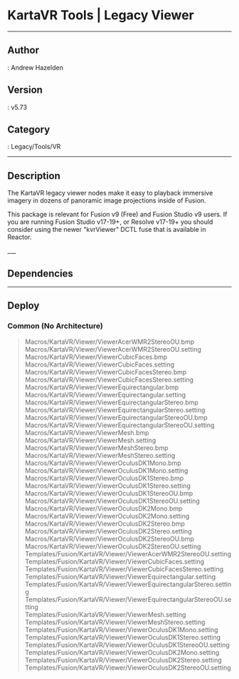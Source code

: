 # KartaVR Tools | Legacy Viewer
___

## Author
 : Andrew Hazelden

## Version
 : v5.73

## Category
 : Legacy/Tools/VR
___

## Description
<p>The KartaVR legacy viewer nodes make it easy to playback immersive imagery in dozens of panoramic image projections inside of Fusion.</p>

<p>This package is relevant for Fusion v9 (Free) and Fusion Studio v9 users. If you are running Fusion Studio v17-19+, or Resolve v17-19+ you should consider using the newer "kvrViewer" DCTL fuse that is available in Reactor.</p>
___

## Dependencies


___

## Deploy

### Common (No Architecture)

> Macros/KartaVR/Viewer/ViewerAcerWMR2StereoOU.bmp  
> Macros/KartaVR/Viewer/ViewerAcerWMR2StereoOU.setting  
> Macros/KartaVR/Viewer/ViewerCubicFaces.bmp  
> Macros/KartaVR/Viewer/ViewerCubicFaces.setting  
> Macros/KartaVR/Viewer/ViewerCubicFacesStereo.bmp  
> Macros/KartaVR/Viewer/ViewerCubicFacesStereo.setting  
> Macros/KartaVR/Viewer/ViewerEquirectangular.bmp  
> Macros/KartaVR/Viewer/ViewerEquirectangular.setting  
> Macros/KartaVR/Viewer/ViewerEquirectangularStereo.bmp  
> Macros/KartaVR/Viewer/ViewerEquirectangularStereo.setting  
> Macros/KartaVR/Viewer/ViewerEquirectangularStereoOU.bmp  
> Macros/KartaVR/Viewer/ViewerEquirectangularStereoOU.setting  
> Macros/KartaVR/Viewer/ViewerMesh.bmp  
> Macros/KartaVR/Viewer/ViewerMesh.setting  
> Macros/KartaVR/Viewer/ViewerMeshStereo.bmp  
> Macros/KartaVR/Viewer/ViewerMeshStereo.setting  
> Macros/KartaVR/Viewer/ViewerOculusDK1Mono.bmp  
> Macros/KartaVR/Viewer/ViewerOculusDK1Mono.setting  
> Macros/KartaVR/Viewer/ViewerOculusDK1Stereo.bmp  
> Macros/KartaVR/Viewer/ViewerOculusDK1Stereo.setting  
> Macros/KartaVR/Viewer/ViewerOculusDK1StereoOU.bmp  
> Macros/KartaVR/Viewer/ViewerOculusDK1StereoOU.setting  
> Macros/KartaVR/Viewer/ViewerOculusDK2Mono.bmp  
> Macros/KartaVR/Viewer/ViewerOculusDK2Mono.setting  
> Macros/KartaVR/Viewer/ViewerOculusDK2Stereo.bmp  
> Macros/KartaVR/Viewer/ViewerOculusDK2Stereo.setting  
> Macros/KartaVR/Viewer/ViewerOculusDK2StereoOU.bmp  
> Macros/KartaVR/Viewer/ViewerOculusDK2StereoOU.setting  
> Templates/Fusion/KartaVR/Viewer/ViewerAcerWMR2StereoOU.setting  
> Templates/Fusion/KartaVR/Viewer/ViewerCubicFaces.setting  
> Templates/Fusion/KartaVR/Viewer/ViewerCubicFacesStereo.setting  
> Templates/Fusion/KartaVR/Viewer/ViewerEquirectangular.setting  
> Templates/Fusion/KartaVR/Viewer/ViewerEquirectangularStereo.setting  
> Templates/Fusion/KartaVR/Viewer/ViewerEquirectangularStereoOU.setting  
> Templates/Fusion/KartaVR/Viewer/ViewerMesh.setting  
> Templates/Fusion/KartaVR/Viewer/ViewerMeshStereo.setting  
> Templates/Fusion/KartaVR/Viewer/ViewerOculusDK1Mono.setting  
> Templates/Fusion/KartaVR/Viewer/ViewerOculusDK1Stereo.setting  
> Templates/Fusion/KartaVR/Viewer/ViewerOculusDK1StereoOU.setting  
> Templates/Fusion/KartaVR/Viewer/ViewerOculusDK2Mono.setting  
> Templates/Fusion/KartaVR/Viewer/ViewerOculusDK2Stereo.setting  
> Templates/Fusion/KartaVR/Viewer/ViewerOculusDK2StereoOU.setting  
